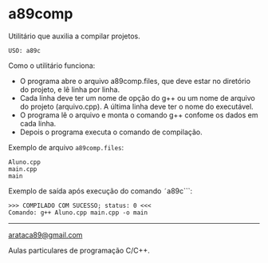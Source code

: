 # a89comp

Utilitário que auxilia a compilar projetos.

```
USO: a89c
```

Como o utilitário funciona:
- O programa abre o arquivo a89comp.files, que deve estar no diretório do projeto, e lê linha por linha.
- Cada linha deve ter um nome de opção do g++ ou um nome de arquivo do projeto (arquivo.cpp).
A última linha deve ter o nome do executável.
- O programa lê o arquivo e monta o comando g++ confome os dados em cada linha.
- Depois o programa executa o comando de compilação.


Exemplo de arquivo ```a89comp.files```:
```
Aluno.cpp
main.cpp
main
```

Exemplo de saída após execução do comando `´`a89c```:
```
>>> COMPILADO COM SUCESSO; status: 0 <<<
Comando: g++ Aluno.cpp main.cpp -o main
```

-----------
arataca89@gmail.com

Aulas particulares de programação C/C++.
